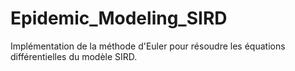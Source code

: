 # Epidemic_Modeling_SIRD
Implémentation de la méthode d'Euler pour résoudre les équations différentielles du modèle SIRD.
